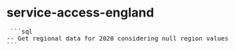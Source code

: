 # service-access-england

<pre> ```sql 
-- Get regional data for 2020 considering null region values SELECT area_name, life_expectancy_pe3, access_to_services_pl FROM `temiloluwa-jokotola-projects.england_health_index_dataset.Health_Index_2020` WHERE region IS NULL; -- Get regional data for 2021 considering null values SELECT area_name, life_expectancy_pe3, access_to_services_pl FROM `temiloluwa-jokotola-projects.england_health_index_dataset.Health_Index_2021` WHERE region IS NULL; -- compare 2020 v 2021 SELECT a.area_name, a.life_expectancy_pe3 AS life_expectancy_2020, b.life_expectancy_pe3 AS life_expectancy_2021, a.access_to_services_pl AS access_to_services_2020, b.access_to_services_pl AS access_to_services_2021 FROM `temiloluwa-jokotola-projects.england_health_index_dataset.Health_Index_2020` a JOIN `temiloluwa-jokotola-projects.england_health_index_dataset.Health_Index_2021` b ON a.area_name = b.area_name WHERE a.region IS NULL; SELECT a.area_name, a.living_conditions_pl AS living_conditions_2020, b.living_conditions_pl AS living_conditions_2021, a.access_to_services_pl AS access_to_services_2020, b.access_to_services_pl AS access_to_services_2021 FROM `temiloluwa-jokotola-projects.england_health_index_dataset.Health_Index_2020` a JOIN `temiloluwa-jokotola-projects.england_health_index_dataset.Health_Index_2021` b ON a.area_name = b.area_name WHERE a.region IS NULL;
``` </pre>
